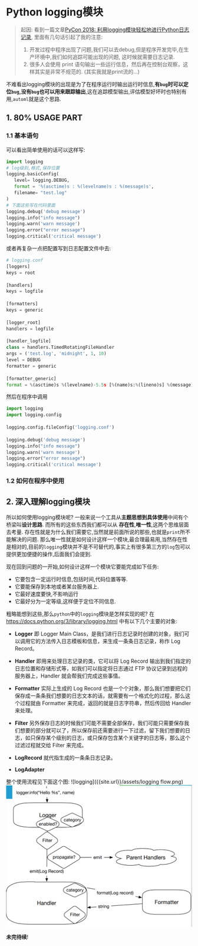 # Python logging模块
> 起因: 看到一篇文章[PyCon 2018: 利用logging模块轻松地进行Python日志记录](https://juejin.im/post/5b13fdd0f265da6e0b6ff3dd), 里面有几句话引起了我的注意:
> 1. 开发过程中程序出现了问题,我们可以去debug,但是程序开发完毕,在生产环境中,我们如何追踪可能出现的问题, 这时候就需要日志记录.
> 2. 很多人会使用 print 语句输出一些运行信息，然后再在控制台观察，这样其实是非常不规范的. (其实我就是print流的...)

不难看出logging模块的出现是为了在程序运行时输出运行时信息,**有`bug`时可以定位`bug`,没有`bug`也可以用来跟踪输出**,这在追踪模型输出,评估模型好坏时也特别有用,`automl`就是这个思路.

## 1. 80% USAGE PART

### 1.1 基本语句
可以看出简单使用的话可以这样写:
```python
import logging
# log级别,格式,保存位置
logging.basicConfig(
   level= logging.DEBUG,
   format = '%(asctime)s : %(levelname)s : %(message)s',
   filename= "test.log"
)   
# 下面这些写在代码里面
logging.debug('debug message')
logging.info("info message")
logging.warn('warn message')
logging.error("error message")
logging.critical('critical message')
```
或者再复杂一点把配置写到日志配置文件中去:
```python
# logging.conf
[loggers]
keys = root

[handlers]
keys = logfile

[formatters]
keys = generic

[logger_root]
handlers = logfile

[handler_logfile]
class = handlers.TimedRotatingFileHandler
args = ('test.log', 'midnight', 1, 10)
level = DEBUG
formatter = generic

[formatter_generic]
format = %(asctime)s %(levelname)-5.5s [%(name)s:%(lineno)s] %(message)s
```
然后在程序中调用
```python
import logging
import logging.config

logging.config.fileConfig('logging.conf')

logging.debug('debug message')
logging.info("info message")
logging.warn('warn message')
logging.error("error message")
logging.critical('critical message')
```

### 1.2 如何在程序中使用


## 2. 深入理解logging模块
所以如何使用logging模块呢? 一般来说一个工具从**主题思想到具体使用**中间有个桥梁叫**设计思路**. 而所有的这些东西我们都可以从 **存在性**,**唯一性**,这两个思维层面去考量. 存在性就是为什么我们需要它,当然就是前面所说的那些,也就是`print`所不能解决的问题. 那么唯一性就是如何设计这样一个模块,最合理最易用,当然存在性是相对的,目前的`logging`模块并不是不可替代的,事实上有很多第三方的`log`包可以提供更加便捷的操作,后面我们会提到.

现在回到问题的一开始,如何设计这样一个模块它要能完成如下任务:
- 它要包含一定运行时信息,包括时间,代码位置等等.
- 它要能保存到本地或者某台服务器上.
- 它最好速度要快,不影响运行
- 它最好分为一定等级,这样便于定位不同信息.
  
粗略能想到这些,那么`python`中的`logging`模块是怎样实现的呢?
在 https://docs.python.org/3/library/logging.html 中有以下几个主要的对象:
- **Logger** 即 Logger Main Class，是我们进行日志记录时创建的对象，我们可以调用它的方法传入日志模板和信息，来生成一条条日志记录，称作 Log Record。
- **Handler** 即用来处理日志记录的类，它可以将 Log Record 输出到我们指定的日志位置和存储形式等，如我们可以指定将日志通过 FTP 协议记录到远程的服务器上，Handler 就会帮我们完成这些事情。
- **Formatter**  实际上生成的 Log Record 也是一个个对象，那么我们想要把它们保存成一条条我们想要的日志文本的话，就需要有一个格式化的过程，那么这个过程就由 Formatter 来完成，返回的就是日志字符串，然后传回给 Handler 来处理。   
- **Filter** 另外保存日志的时候我们可能不需要全部保存，我们可能只需要保存我们想要的部分就可以了，所以保存前还需要进行一下过滤，留下我们想要的日志，如只保存某个级别的日志，或只保存包含某个关键字的日志等，那么这个过滤过程就交给 Filter 来完成。
- **LogRecord** 就代指生成的一条条日志记录。

- **LogAdapter**

整个使用流程见下面这个图:
![logging]({{site.url}}/assets/logging flow.png)
![](../assets/logging&#32;flow.png)

**未完待续**!